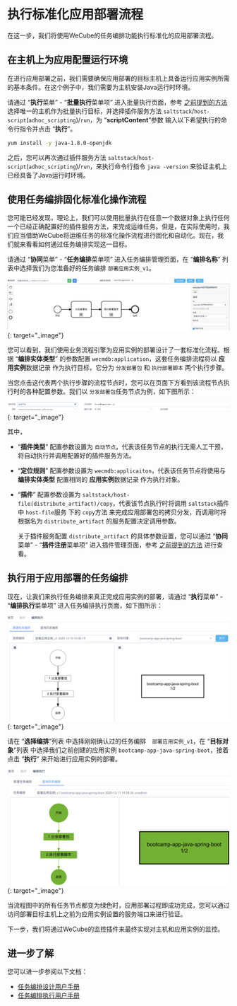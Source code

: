 # 执行标准化应用部署流程

在这一步，我们将使用WeCube的任务编排功能执行标准化的应用部署流程。


## 在主机上为应用配置运行环境

在进行应用部署之前，我们需要确保应用部署的目标主机上具备运行应用实例所需的基本条件。在这个例子中，我们需要为主机安装Java运行时环境。

请通过 “**执行**菜单” - “**批量执行**菜单项” 进入批量执行页面，参考 [之前提到的方法](bootcamp-03-explore-plugin-for-deployment.md#_4)选择唯一的主机作为批量执行目标，并选择插件服务方法 `saltstack`/`host-script`(`adhoc_scripting`)/`run`，为 “**scriptContent**”参数 输入以下希望执行的命令行指令并点击 “**执行**”。

```bash
yum install -y java-1.8.0-openjdk
```

之后，您可以再次通过插件服务方法 `saltstack`/`host-script`(`adhoc_scripting`)/`run`，来执行命令行指令 `java -version` 来验证主机上已经具备了Java运行时环境。


## 使用任务编排固化标准化操作流程

您可能已经发现，理论上，我们可以使用批量执行在任意一个数据对象上执行任何一个已经正确配置好的插件服务方法，来完成运维任务。但是，在实际使用时，我们应当借助WeCube将运维任务的标准化操作流程进行固化和自动化。现在，我们就来看看如何通过任务编排实现这一目标。

请通过 “**协同**菜单” - “**任务编排**菜单项” 进入任务编排管理页面，在 “**编排名称**” 列表中选择我们为您准备好的任务编排 `部署应用实例_v1`。

[![上手指引任务编排设计](images/bootcamp/bootcamp-task-orchestration-design.png)](images/bootcamp/bootcamp-task-orchestration-design.png){: target="\_image"}

您可以看到，我们使用业务流程引擎为应用实例的部署设计了一套标准化流程。根据 “**编排实体类型**” 的参数配置 `wecmdb:application`，这套任务编排流程将以 **应用实例**数据记录 作为执行目标，它分为 `分发部署包` 和 `执行部署脚本` 两个执行步骤。

当您点击这代表两个执行步骤的流程节点时，您可以在页面下方看到该流程节点执行时的各种配置参数。我们以 `分发部署包`任务节点为例，如下图所示：

[![上手指引任务节点配置](images/bootcamp/bootcamp-task-node-config.png)](images/bootcamp/bootcamp-task-node-config.png){: target="\_image"}

其中，

- “**插件类型**” 配置参数设置为 `自动节点`，代表该任务节点的执行无需人工干预，将自动执行并调用配置好的插件服务方法。

- “**定位规则**” 配置参数设置为 `wecmdb:applicaiton`，代表该任务节点将使用与 **编排实体类型** 配置相同的 **应用实例**数据记录 作为执行对象。

- “**插件**” 配置参数设置为 `saltstack/host-file(distribute_artifact)/copy`，代表该节点执行时将调用 `saltstack`插件 中 `host-file`服务 下的 `copy`方法 来完成应用部署包的拷贝分发，而调用时将根据名为 `distribute_artifact` 的服务配置决定调用参数。

    关于插件服务配置 `distribute_artifact` 的具体参数设置，您可以通过 “**协同**菜单” - “**插件注册**菜单项” 进入插件管理页面，参考 [之前提到的方法](bootcamp-03-explore-plugin-for-deployment.md#_3) 进行查看。


## 执行用于应用部署的任务编排

现在，让我们来执行任务编排来真正完成应用实例的部署，请通过 “**执行**菜单” - “**编排执行**菜单项” 进入任务编排执行页面，如下图所示：

[![上手指引任务编排执行](images/bootcamp/bootcamp-task-orchestration-execution.png)](images/bootcamp/bootcamp-task-orchestration-execution.png){: target="\_image"}

请在 “**选择编排**”列表 中选择刚刚确认过的任务编排　`部署应用实例_v1`，在 “**目标对象**”列表 中选择我们之前创建的应用实例 `bootcamp-app-java-spring-boot`，接着点击 “**执行**” 来开始进行应用实例的部署。

[![上手指引任务编排执行完成](images/bootcamp/bootcamp-task-orchestration-execution-done.png)](images/bootcamp/bootcamp-task-orchestration-execution-done.png){: target="\_image"}

当流程图中的所有任务节点都变为绿色时，应用部署过程即成功完成，您可以通过访问部署目标主机上之前为应用实例设置的服务端口来进行验证。

下一步，我们将通过WeCube的监控插件来最终实现对主机和应用实例的监控。


## 进一步了解

您可以进一步参阅以下文档：

- [任务编排设计用户手册](manual-orchestration-design.md)
- [任务编排执行用户手册](manual-orchestration-execution.md)

